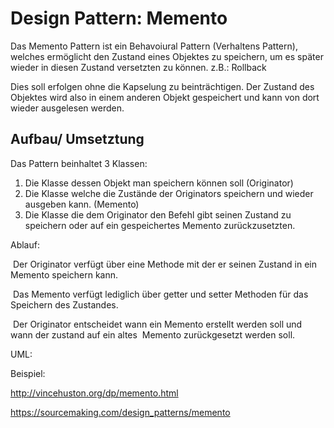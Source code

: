 # Design Pattern: Memento

Das Memento Pattern ist ein Behavoiural Pattern (Verhaltens Pattern), welches ermöglicht den Zustand eines Objektes zu speichern, um es später wieder in diesen Zustand versetzten zu können. z.B.: Rollback

Dies soll erfolgen ohne die Kapselung zu beinträchtigen. Der Zustand des Objektes wird also in einem anderen Objekt gespeichert und kann von dort wieder ausgelesen werden.

## Aufbau/ Umsetztung

Das Pattern beinhaltet 3 Klassen:

1. Die Klasse dessen Objekt man  speichern können soll (Originator)
2. Die Klasse welche die Zustände der Originators speichern und wieder ausgeben kann. (Memento)
3. Die Klasse die dem Originator den Befehl gibt seinen Zustand zu speichern oder auf ein gespeichertes Memento zurückzusetzten.

Ablauf:

​	Der Originator verfügt über eine Methode mit der er seinen Zustand in ein Memento speichern kann.

​	Das Memento verfügt lediglich über getter und setter Methoden für das Speichern des Zustandes.

​	Der Originator entscheidet wann ein Memento erstellt werden soll und wann der zustand auf ein altes
​	Memento zurückgesetzt werden soll.

UML:



Beispiel:



http://vincehuston.org/dp/memento.html

https://sourcemaking.com/design_patterns/memento